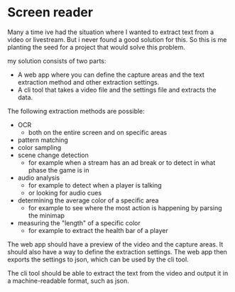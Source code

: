 # Screen reader

Many a time ive had the situation where I wanted  to extract text from a video or livestream. But i never found a good solution for this. So this is me planting the seed for a project that would solve this problem.

my solution consists of two parts:

- A web app where you can define the capture areas and the text extraction method and other extraction settings.
- A cli tool that takes a video file and the settings file and extracts the data.

The following extraction methods are possible:

- OCR
  - both on the entire screen and on specific areas
- pattern matching
- color sampling
- scene change detection
  - for example when a stream has an ad break or to detect in what phase the game is in
- audio analysis
  - for example to detect when a player is talking
  - or looking for audio cues
- determining the average color of a specific area
  - for example to see where the most action is happening by parsing the minimap
- measuring the "length" of a specific color
  - for example to extract the health bar of a player

The web app should have a preview of the video and the capture areas. It should also have a way to define the extraction settings.
The web app then exports the settings to json, which can be used by the cli tool.

The cli tool should be able to extract the text from the video and output it in a machine-readable format, such as json.
